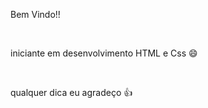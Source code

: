 <!DOCTYPE html>
<html lang="pt-br">
<head>
    <meta charset="UTF-8">
    <meta name="viewport" content="width=device-width, initial-scale=1.0">
    <title>Leleu  </title>
</head>
<body>
    <p>Bem Vindo!!</p> <br>
    <p>iniciante em desenvolvimento HTML e Css 😄 </p> <br>
    <p>
        qualquer dica eu agradeço 👍
    </p>
</body>
</html>
